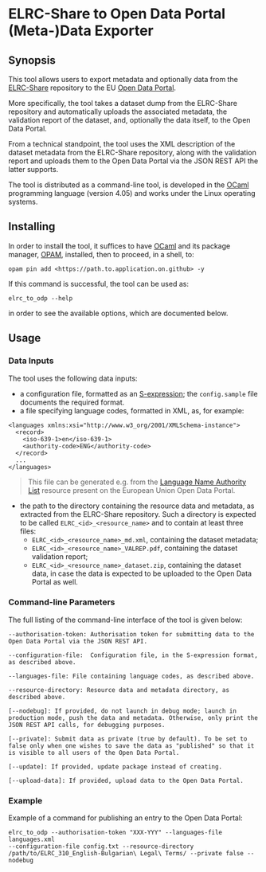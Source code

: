 ELRC-Share to Open Data Portal (Meta-)Data Exporter
===================================================

Synopsis
--------

This tool allows users to export metadata and optionally data from the
[ELRC-Share](https://www.elrc-share.eu/) repository to the EU [Open Data
Portal](https://data.europa.eu/euodp/en/home).

More specifically, the tool takes a dataset dump from the ELRC-Share
repository and automatically uploads the associated metadata, the
validation report of the dataset, and, optionally the data itself, to
the Open Data Portal.

From a technical standpoint, the tool uses the XML description of the
dataset metadata from the ELRC-Share repository, along with the
validation report and uploads them to the Open Data Portal via the JSON
REST API the latter supports.

The tool is distributed as a command-line tool, is developed in the
[OCaml](http://ocaml.org) programming language (version 4.05) and works
under the Linux operating systems.

Installing
----------

In order to install the tool, it suffices to have
[OCaml](http://ocaml.org) and its package manager,
[OPAM](http://opam.ocaml.org), installed, then to proceed, in a shell,
to:

    opam pin add <https://path.to.application.on.github> -y

If this command is successful, the tool can be used as:

    elrc_to_odp --help

in order to see the available options, which are documented below.

Usage
-----

### Data Inputs

The tool uses the following data inputs:

-   a configuration file, formatted as an
    [S-expression](https://en.wikipedia.org/wiki/S-expression); the
    `config.sample` file documents the required format.
-   a file specifying language codes, formatted in XML, as, for example:

``` {.sourceCode .xml}
<languages xmlns:xsi="http://www.w3_org/2001/XMLSchema-instance">
  <record>
    <iso-639-1>en</iso-639-1>
    <authority-code>ENG</authority-code>
  </record>
  ...
</languages>
```

> This file can be generated e.g. from the [Language Name Authority
> List](https://data.europa.eu/euodp/data/dataset/language) resource
> present on the European Union Open Data Portal.

-   the path to the directory containing the resource data and metadata,
    as extracted from the ELRC-Share repository. Such a directory is
    expected to be called `ELRC_<id>_<resource_name>` and to contain at
    least three files:
    -   `ELRC_<id>_<resource_name>_md.xml`, containing the dataset
        metadata;
    -   `ELRC_<id>_<resource_name>_VALREP.pdf`, containing the dataset
        validation report;
    -   `ELRC_<id>_<resource_name>_dataset.zip`, containing the dataset
        data, in case the data is expected to be uploaded to the Open
        Data Portal as well.

### Command-line Parameters

The full listing of the command-line interface of the tool is given
below:

    --authorisation-token: Authorisation token for submitting data to the Open Data Portal via the JSON REST API.

    --configuration-file:  Configuration file, in the S-expression format, as described above.

    --languages-file: File containing language codes, as described above.

    --resource-directory: Resource data and metadata directory, as described above.

    [--nodebug]: If provided, do not launch in debug mode; launch in production mode, push the data and metadata. Otherwise, only print the JSON REST API calls, for debugging purposes.

    [--private]: Submit data as private (true by default). To be set to false only when one wishes to save the data as "published" so that it is visible to all users of the Open Data Portal.

    [--update]: If provided, update package instead of creating.

    [--upload-data]: If provided, upload data to the Open Data Portal.

### Example

Example of a command for publishing an entry to the Open Data Portal:

    elrc_to_odp --authorisation-token "XXX-YYY" --languages-file languages.xml 
    --configuration-file config.txt --resource-directory
    /path/to/ELRC_310_English-Bulgarian\ Legal\ Terms/ --private false --nodebug
